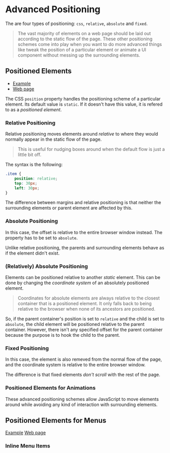 # Advanced Positioning
The are four types of positioning: `css`, `relative`, `absolute` and `fixed`.

> The vast majority of elements on a web page should be laid out according to the static flow of the page. These other positioning schemes come into play when you want to do more advanced things like tweak the position of a particular element or animate a UI component without messing up the surrounding elements.

## Positioned Elements
- [Example](styles.css)
- [Web page](schemes.html)

The CSS `position` property handles the positioning scheme of a particular element. Its default value is `static`. If it doesn't have this value, it is refered to as a *positioned element*.

### Relative Positioning

Relative positioning moves elements around *relative* to where they would normally appear in the static flow of the page.

> This is useful for nudging boxes around when the default flow is just a little bit off.

The syntax is the following:

```css
.item {
    position: relative;
    top: 30px;
    left: 30px;
}
```

The difference between margins and relative positioning is that neither the surrounding elements or parent element are affected by this.

### Absolute Positioning

In this case, the offset is relative to the entire browser window instead. The property has to be set to `absolute`. 

Unlike relative positioning, the parents and surrounding elements behave as if the element didn't exist.

### (Relatively) Absolute Positioning

Elements can be positioned relative to another *static* element. This can be done by changing the *coordinate system* of an absolutely positioned element.

> Coordinates for absolute elements are always relative to the closest container that is a positioned element. It only falls back to being relative to the browser when none of its ancestors are positioned.

So, if the parent container's position is set to `relative` and the child is set to `absolute`, the child element will be positioned relative to the parent container. However, there isn't any specified offset for the parent container because the purpose is to hook the child to the parent.

### Fixed Positioning

In this case, the element is also remeved from the normal flow of the page, and the coordinate system is relative to the entire browser window. 

The difference is that fixed elements *don't scroll* with the rest of the page.


### Positioned Elements for Animations

These advanced positioning schemes allow JavaScript to move elements around while avoiding any kind of interaction with surrounding elements.

## Positioned Elements for Menus
[Example](menu.css)
[Web page](menu.html)

### Inline Menu Items


